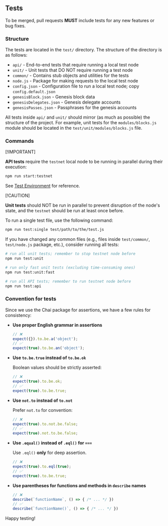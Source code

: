 ## Tests

To be merged, pull requests **MUST** include tests for any new features or bug fixes.

### Structure

The tests are located in the `test/` directory. The structure of the directory is as follows:

- `api/` - End-to-end tests that require running a local test node
- `unit/` - Unit tests that DO NOT require running a test node
- `common/` - Contains stub objects and utilities for the tests
- `node.js` - Package for making requests to the local test node
- `config.json` - Configuration file to run a local test node; copy `config.default.json`
- `genesisBlock.json` - Genesis block data
- `genesisDelegates.json` - Genesis delegate accounts
- `genesisPasses.json` - Passphrases for the genesis accounts

All tests inside `api/` and `unit/` should mirror (as much as possible) the structure of the project. For example, unit tests for the `modules/blocks.js` module should be located in the `test/unit/modules/blocks.js` file.

### Commands

[!IMPORTANT]

**API tests** require the `testnet` local node to be running in parallel during their execution:

```sh
npm run start:testnet
```

See [Test Environment](../README.md#Test-Environment) for reference.

[!CAUTION]

**Unit tests** should NOT be run in parallel to prevent disruption of the node's state, and the `testnet` should be run at least once before.

To run a single test file, use the following command:

```sh
npm run test:single test/path/to/the/test.js
```

If you have changed any common files (e.g., files inside `test/common/`, `test/node.js` package, etc.), consider running all tests:

```sh
# run all unit tests; remember to stop testnet node before
npm run test:unit

# run only fast unit tests (excluding time-consuming ones)
npm run test:unit:fast

# run all API tests; remember to run testnet node before
npm run test:api
```

### Convention for tests

Since we use the Chai package for assertions, we have a few rules for consistency:

- **Use proper English grammar in assertions**

  ```js
  // ❌
  expect({}).to.be.a('object');
  // ✅
  expect(true).to.be.an('object');
  ```

- **Use `to.be.true` instead of `to.be.ok`**

  Boolean values should be strictly asserted:

  ```js
  // ❌
  expect(true).to.be.ok;
  // ✅
  expect(true).to.be.true;
  ```

- **Use `not.to` instead of `to.not`**

  Prefer `not.to` for convention:

  ```js
  // ❌
  expect(true).to.not.be.false;
  // ✅
  expect(true).not.to.be.false;
  ```

- **Use `.equal()` instead of `.eql()` for `===`**

  Use `.eql()` **only** for deep assertion.

  ```js
  // ❌
  expect(true).to.eql(true);
  // ✅
  expect(true).to.be.true;
  ```

- **Use parentheses for functions and methods in `describe` names**

  ```js
  // ❌
  describe(`functionName`, () => { /* ... */ })
  // ✅
  describe(`functionName()`, () => { /* ... */ })
  ```

Happy testing!
